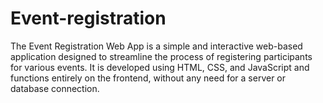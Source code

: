# Event-registration
The Event Registration Web App is a simple and interactive web-based application designed to streamline the process of registering participants for various events. It is developed using HTML, CSS, and JavaScript and functions entirely on the frontend, without any need for a server or database connection.
